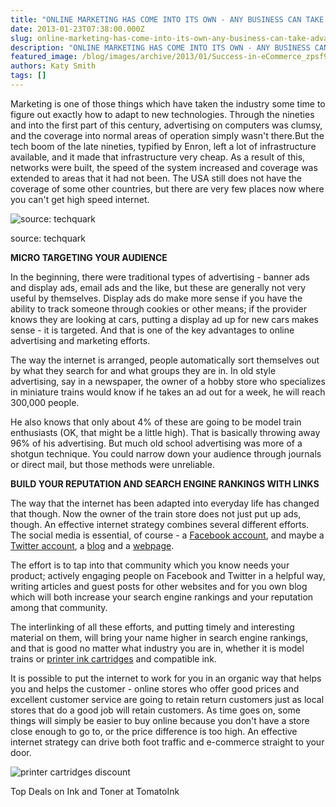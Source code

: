 ```yaml
---
title: "ONLINE MARKETING HAS COME INTO ITS OWN - ANY BUSINESS CAN TAKE ADVANTAGE OF THESE STRATEGIES"
date: 2013-01-23T07:38:00.000Z
slug: online-marketing-has-come-into-its-own-any-business-can-take-advantage-of-these-strategies
description: "ONLINE MARKETING HAS COME INTO ITS OWN - ANY BUSINESS CAN TAKE ADVANTAGE OF THESE STRATEGIES"
featured_image: /blog/images/archive/2013/01/Success-in-eCommerce_zpsf9d9254b-techquark.jpg
authors: Katy Smith
tags: []
---
```


Marketing is one of those things which have taken the industry some time to figure out exactly how to adapt to new technologies. Through the nineties and into the first part of this century, advertising on computers was clumsy, and the coverage into normal areas of operation simply wasn't there.But the tech boom of the late nineties, typified by Enron, left a lot of infrastructure available, and it made that infrastructure very cheap. As a result of this, networks were built, the speed of the system increased and coverage was extended to areas that it had not been. The USA still does not have the coverage of some other countries, but there are very few places now where you can't get high speed internet. 

![source: techquark](/blog/images/archive/2013/01/Success-in-eCommerce_zpsf9d9254b-techquark-480x280.jpg)

source: techquark

**MICRO TARGETING YOUR AUDIENCE**

In the beginning, there were traditional types of advertising - banner ads and display ads, email ads and the like, but these are generally not very useful by themselves. Display ads do make more sense if you have the ability to track someone through cookies or other means; if the provider knows they are looking at cars, putting a display ad up for new cars makes sense - it is targeted. And that is one of the key advantages to online advertising and marketing efforts.

The way the internet is arranged, people automatically sort themselves out by what they search for and what groups they are in. In old style advertising, say in a newspaper, the owner of a hobby store who specializes in miniature trains would know if he takes an ad out for a week, he will reach 300,000 people.

He also knows that only about 4% of these are going to be model train enthusiasts (OK, that might be a little high). That is basically throwing away 96% of his advertising. But much old school advertising was more of a shotgun technique. You could narrow down your audience through journals or direct mail, but those methods were unreliable.  
  
**BUILD YOUR REPUTATION AND SEARCH ENGINE RANKINGS WITH LINKS**

The way that the internet has been adapted into everyday life has changed that though. Now the owner of the train store does not just put up ads, though. An effective internet strategy combines several different efforts. The social media is essential, of course - a [Facebook account](https://www.facebook.com/tomatoinktoner), and maybe a [Twitter account](https://twitter.com/tomatoinktoner), a [blog](https://www.tomatoink.com/blog/) and a [webpage](https://www.tomatoink.com/).

The effort is to tap into that community which you know needs your product; actively engaging people on Facebook and Twitter in a helpful way, writing articles and guest posts for other websites and for you own blog which will both increase your search engine rankings and your reputation among that community.

The interlinking of all these efforts, and putting timely and interesting material on them, will bring your name higher in search engine rankings, and that is good no matter what industry you are in, whether it is model trains or [printer ink cartridges](https://www.tomatoink.com/) and compatible ink.

It is possible to put the internet to work for you in an organic way that helps you and helps the customer - online stores who offer good prices and excellent customer service are going to retain return customers just as local stores that do a good job will retain customers. As time goes on, some things will simply be easier to buy online because you don't have a store close enough to go to, or the price difference is too high. An effective internet strategy can drive both foot traffic and e-commerce straight to your door.

![printer cartridges discount](/blog/images/archive/2013/05/generic-savings_01-632x234.png)

Top Deals on Ink and Toner at TomatoInk